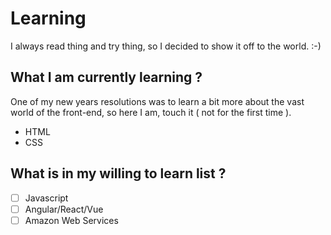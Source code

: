 # Learning
I always read thing and try thing, so I decided to show it off to the world. :-)

## What I am currently learning ?
One of my new years resolutions was to learn a bit more about the vast world of the front-end, so here I am, touch it ( not for the first time ).
* HTML
* CSS

## What is in my willing to learn list ?
- [ ] Javascript
- [ ] Angular/React/Vue
- [ ] Amazon Web Services